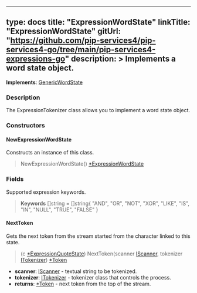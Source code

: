 
---
type: docs
title: "ExpressionWordState"
linkTitle: "ExpressionWordState"
gitUrl: "https://github.com/pip-services4/pip-services4-go/tree/main/pip-services4-expressions-go"
description: > 
   Implements a word state object.
---

**Implements**: [GenericWordState](../../../tokenizers/generic/generic_word_state)

### Description

The ExpressionTokenizer class allows you to implement a word state object.

### Constructors

#### NewExpressionWordState
Constructs an instance of this class.

> NewExpressionWordState() [*ExpressionWordState]()


### Fields

<span class="hide-title-link">

Supported expression keywords.

> **Keywords** []string = []string{
   "AND", "OR", "NOT", "XOR", "LIKE", "IS", "IN", "NULL", "TRUE", "FALSE"
}

</span>


#### NextToken
Gets the next token from the stream started from the character linked to this state.

> (c [*ExpressionQuoteState]()) NextToken(scanner [IScanner](../../../io/iscanner), tokenizer [ITokenizer](../../../tokenizers/itokenizer)) [*Token](../../../tokenizers/token)

- **scanner**: [IScanner](../../../io/iscanner) - textual string to be tokenized.
- **tokenizer**: [ITokenizer](../../../tokenizers/itokenizer) - tokenizer class that controls the process.
- **returns**: [*Token](../../../tokenizers/token) - next token from the top of the stream.

